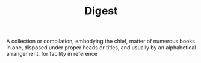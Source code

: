 ---
title: Digest
letter: D
permalink: "/definitions/bld-digest.html"
body: A collection or compllation, embodying the chief, matter of numerous books in
  one, disposed under proper heads or titles, and usually by an alphabetical arrangement,
  for facility in reference
published_at: '2018-07-07'
source: Black's Law Dictionary 2nd Ed (1910)
layout: post
---